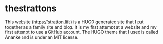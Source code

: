 # thestrattons

This website (https://stratton.life) is a HUGO generated site that I put together as a family site and blog.  It is my first attempt at a website and my first attempt to use a GitHub account.  The HUGO theme that I used is called Ananke and is under an MIT license.  
